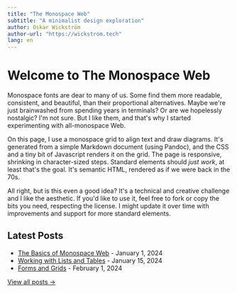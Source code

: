 ```yaml
---
title: "The Monospace Web"
subtitle: "A minimalist design exploration"
author: Oskar Wickström
author-url: "https://wickstrom.tech"
lang: en
---
```


# Welcome to The Monospace Web

Monospace fonts are dear to many of us. Some find them more readable, consistent, and beautiful, than their proportional alternatives. Maybe we're just brainwashed from spending years in terminals? Or are we hopelessly nostalgic? I'm not sure. But I like them, and that's why I started experimenting with all-monospace Web.

On this page, I use a monospace grid to align text and draw diagrams. It's generated from a simple Markdown document (using Pandoc), and the CSS and a tiny bit of Javascript renders it on the grid. The page is responsive, shrinking in character-sized steps. Standard elements should _just work_, at least that's the goal. It's semantic HTML, rendered as if we were back in the 70s.

All right, but is this even a good idea? It's a technical and creative challenge and I like the aesthetic. If you'd like to use it, feel free to fork or copy the bits you need, respecting the license. I might update it over time with improvements and support for more standard elements.

## Latest Posts

- [The Basics of Monospace Web](2024-01-01-the-basics.html) - January 1, 2024
- [Working with Lists and Tables](2024-01-15-lists-and-tables.html) - January 15, 2024
- [Forms and Grids](2024-02-01-forms-and-grids.html) - February 1, 2024

[View all posts →](blog-index.html)